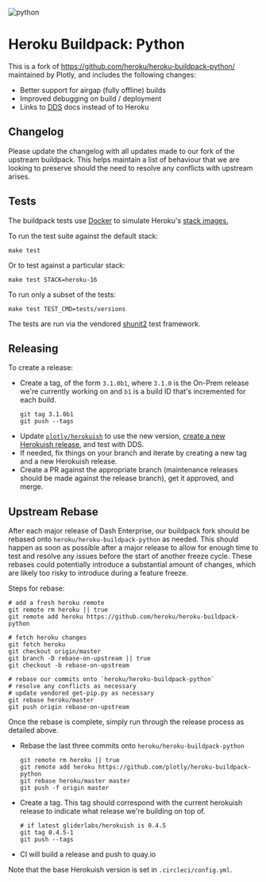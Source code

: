 ![python](https://cloud.githubusercontent.com/assets/51578/13712821/b68a42ce-e793-11e5-96b0-d8eb978137ba.png)

# Heroku Buildpack: Python

This is a fork of https://github.com/heroku/heroku-buildpack-python/ maintained
by Plotly, and includes the following changes:

* Better support for airgap (fully offline) builds
* Improved debugging on build / deployment
* Links to [DDS](https://dash.plot.ly/dash-deployment-server) docs instead of
to Heroku

## Changelog

Please update the changelog with all updates made to our fork of the upstream buildpack.
This helps maintain a list of behaviour that we are looking to preserve should the need
to resolve any conflicts with upstream arises.

## Tests

The buildpack tests use [Docker](https://www.docker.com/) to simulate
Heroku's [stack images.](https://devcenter.heroku.com/articles/stack)

To run the test suite against the default stack:

```
make test
```

Or to test against a particular stack:

```
make test STACK=heroku-16
```

To run only a subset of the tests:

```
make test TEST_CMD=tests/versions
```

The tests are run via the vendored
[shunit2](https://github.com/kward/shunit2)
test framework.

## Releasing

To create a release:

- Create a tag, of the form `3.1.0b1`, where `3.1.0` is the On-Prem release
we're currently working on and `b1` is a build ID that's incremented for
each build.
    ```shell
    git tag 3.1.0b1
    git push --tags
    ```
- Update
[`plotly/herokuish`](https://github.com/plotly/herokuish/blob/master/Dockerfile)
to use the new version,
[create a new Herokuish release](https://github.com/plotly/herokuish#releasing),
and test with DDS.
- If needed, fix things on your branch and iterate by creating a new tag and
a new Herokuish release.
- Create a PR against the appropriate branch (maintenance releases should be made
against the release branch), get it approved, and merge.

## Upstream Rebase

After each major release of Dash Enterprise, our buildpack fork should be
rebased onto `heroku/heroku-buildpack-python` as needed. This should happen
as soon as possible after a major release to allow for enough time to test
and resolve any issues before the start of another freeze cycle. These
rebases could potentially introduce a substantial amount of changes,
which are likely too risky to introduce during a feature freeze.

Steps for rebase:

    # add a fresh heroku remote
    git remote rm heroku || true
    git remote add heroku https://github.com/heroku/heroku-buildpack-python

    # fetch heroku changes
    git fetch heroku
    git checkout origin/master
    git branch -D rebase-on-upstream || true
    git checkout -b rebase-on-upstream

    # rebase our commits onto `heroku/heroku-buildpack-python`
    # resolve any conflicts as necessary
    # update vendored get-pip.py as necessary
    git rebase heroku/master
    git push origin rebase-on-upstream

Once the rebase is complete, simply run through the release process as detailed above.
- Rebase the last three commits onto `heroku/heroku-buildpack-python`
    ```shell
    git remote rm heroku || true
    git remote add heroku https://github.com/plotly/heroku-buildpack-python
    git rebase heroku/master master
    git push -f origin master
    ```
- Create a tag. This tag should correspond with the current herokuish release to indicate what release we're building on top of.
    ```shell
    # if latest gliderlabs/herokuish is 0.4.5
    git tag 0.4.5-1
    git push --tags
    ```
- CI will build a release and push to quay.io

Note that the base Herokuish version is set in `.circleci/config.yml`.
